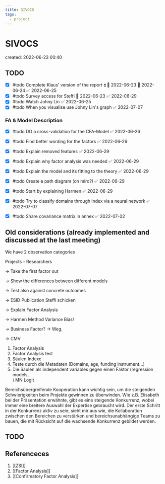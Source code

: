 ```yaml
---
title: SIVOCS
tags:
  - project
---
```


# SIVOCS
created: 2022-06-23 00:40

## TODO
- [x] #todo Complete Klaus' version of the report ⏫ 🛫 2022-06-23 📅 2022-06-24 ✅ 2022-06-25
- [x] #todo Survey access for Steffi 📅 2022-06-23 ✅ 2022-06-29
- [x] #todo Watch Johny Lin ✅ 2022-06-25
- [x] #todo When you visualise use Johny Lin's graph ✅ 2022-07-07

### FA & Model Description
- [x] #todo DO a cross-validation for the CFA-Model ✅ 2022-06-26
- [x] #todo Find better wording for the factors ✅ 2022-06-26
- [x] #todo Explain removed features ✅ 2022-06-29
- [x] #todo Explain why factor analysis was needed ✅ 2022-06-29
- [x] #todo Explain the model and its fitting to the theory ✅ 2022-06-29
- [x] #todo Create a path diagram (on miro?) ✅ 2022-06-29
- [x] #todo Start by explaining Harmen ✅ 2022-06-29
- [x] #todo Try to classify domains through index via a neural network ✅ 2022-07-07
- [x] #todo Share covariance matrix in annex ✅ 2022-07-02



## Old considerations (already implemented and discussed at the last meeting)
We have 2 observation categories

Projects - Researchers

-> Take the first factor out

-> Show the differences between different models

-> Test also against concrete outcomes

-> ESID Publication Steffi schicken

-> Explain Factor Analysis 

-> Harmen Method Variance Bias!

-> Business Factor? -> Weg.

-> CMV 

1. Factor Analysis 
2. Factor Analysis test
3. Säulen Indexe
4. Teste durch die Metadaten (Domains, age, funding instrument...)
5. Die Säulen als independent variables gegen einen Faktor (regression models,  
) MN Logit

Bereichsübergreifende Kooperation kann wichtig sein, um die steigenden Schwierigkeiten beim Projekte gewinnen zu überwinden. Wie z.B. Elisabeth bei der Präsentation erwähnte, gibt es eine steigende Konkurrenz, wobei immer eine breitere Auswahl der Expertise gebraucht wird. Der erste Schritt in der Konkurrenz aktiv zu sein, sieht mir aus wie, die Kollaboration zwischen den Bereichen zu verstärken und bereichsunabhängige Teams zu bauen, die mit Rücksicht auf die wachsende Konkurrenz gebildet werden.

## TODO

## Referenceces
1. [[ZSI]]
2. [[Factor Analysis]] 
3. [[Confirmatory Factor Analysis]]

